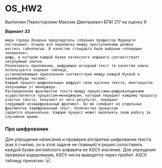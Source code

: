 # OS_HW2
Выполнин Пересторонин Максим Дмитриевич БПИ 217 на оценку 6

***Вариант 33***
```Пляшущие человечки. На тайном собрании глав преступного
мира города Лондона председатель собрания профессор Мориарти
постановил: отныне вся переписка между преступниками должна
вестись тайнописью. В качестве стандарта были выбраны «пляшущие человечки»,
шифр, в котором каждой букве латинского алфавита соответствует хитроумный значок.
Реализовать приложение, шифрующее исходный текст (в качестве ключа используется кодовая таблица,
устанавливающая однозначное соответствие между каждой буквой и какимнибудь числом).
Каждый процесс–шифровальщик шифрует свои кусочки текста, многократно получаемые от менеджера.
Распределение фрагментов текста между процессами–шифровальщиками
осуществляется процессом–менеджером, который передает каждому процессу участок текста, получает от него результат, передает
следующий незашифрованный фрагмент. Он же собирает из отдельных фрагментов зашифрованный текст. Количество процессов
задается опционально. Каждый процесс может выполнять свою работу за случайное время.
```
### Про шифрование
Для упрощения написания и проверки алгоритма шифрования текста (как я считаю, он в этой задаче не главный) я решил сопоставить каждой букве английского алфавита ее ASCII значение. Для упрощения проверки кодирования, ASCII числа выводятся через пробел. ASCII таблицу прилагаю:
![](https://upload.wikimedia.org/wikipedia/commons/1/1b/ASCII-Table-wide.svg)
